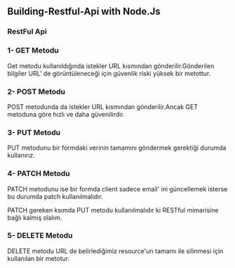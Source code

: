 ## Building-Restful-Api with Node.Js

### RestFul Api

### 1- GET Metodu

Get metodu kullanıldığında istekler URL kısmından gönderilir.Gönderilen bilgiler URL' de görüntüleneceği için güvenlik riski yüksek bir metottur.

### 2- POST Metodu

POST metodunda da istekler URL kısmından gönderilir.Ancak GET metoduna göre hızlı ve daha güvenilirdir.

### 3- PUT Metodu

PUT metodunu bir formdaki verinin tamamını göndermek gerektiği durumda kullanırız.

### 4- PATCH Metodu

PATCH metodunu ise bir formda client sadece email' ini güncellemek isterse bu durumda patch kullanılmalıdır.

PATCH gereken ksımda PUT metodu kullanılmalıdır ki RESTful mimarisine bağlı kalmış olalım.

### 5- DELETE Metodu

DELETE metodu URL de belirlediğimiz resource'un tamamı ile silinmesi için kullanılan bir metotur.
